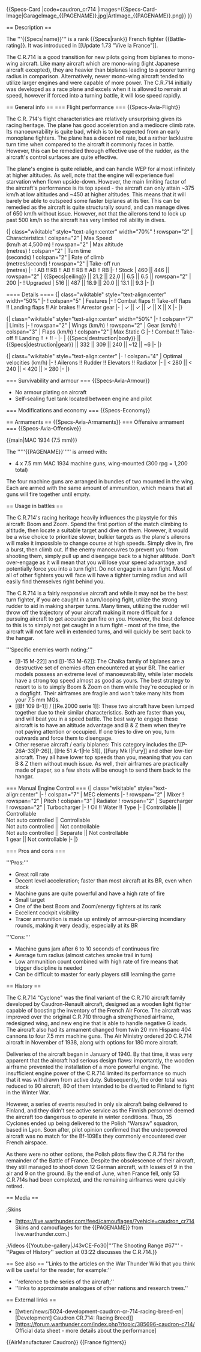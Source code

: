 {{Specs-Card
|code=caudron_cr714
|images={{Specs-Card-Image|GarageImage_{{PAGENAME}}.jpg|ArtImage\_{{PAGENAME}}.png}}
}}

== Description ==

<!-- ''In the description, the first part should be about the history of and the creation and combat usage of the aircraft, as well as its key features. In the second part, tell the reader about the aircraft in the game. Insert a screenshot of the vehicle, so that if the novice player does not remember the vehicle by name, he will immediately understand what kind of vehicle the article is talking about.'' -->

The '''{{Specs|name}}''' is a rank {{Specs|rank}} French fighter {{Battle-rating}}. It was introduced in [[Update 1.73 "Vive la France"]].

The C.R.714 is a good transition for new pilots going from biplanes to mono-wing aircraft. Like many aircraft which are mono-wing (light Japanese aircraft excepted), they are heavier than biplanes leading to a poorer turning radius in comparison. Alternatively, newer mono-wing aircraft tended to utilize larger engines and were capable of more power. The C.R.714 initially was developed as a race plane and excels when it is allowed to remain at speed, however if forced into a turning battle, it will lose speed rapidly.

== General info ==
=== Flight performance ===
{{Specs-Avia-Flight}}

<!-- ''Describe how the aircraft behaves in the air. Speed, manoeuvrability, acceleration and allowable loads - these are the most important characteristics of the vehicle.'' -->

The C.R. 714's flight characteristics are relatively unsurprising given its racing heritage. The plane has good acceleration and a mediocre climb rate. Its manoeuvrability is quite bad, which is to be expected from an early monoplane fighters. The plane has a decent roll rate, but a rather lacklustre turn time when compared to the aircraft it commonly faces in battle. However, this can be remedied through effective use of the rudder, as the aircraft's control surfaces are quite effective.

The plane's engine is quite reliable, and can handle WEP for almost infinitely at higher altitudes. As well, note that the engine will experience fuel starvation when flown upside-down. However, the main limiting factor of the aircraft's performance is its top speed - the aircraft can only attain ~375 km/h at low altitudes and ~450 at higher altitudes. This means that it will barely be able to outspeed some faster biplanes at its tier. This can be remedied as the aircraft is quite structurally sound, and can manage dives of 650 km/h without issue. However, not that the ailerons tend to lock up past 500 km/h so the aircraft has very limited roll ability in dives.

{| class="wikitable" style="text-align:center" width="70%"
! rowspan="2" | Characteristics
! colspan="2" | Max Speed<br>(km/h at 4,500 m)
! rowspan="2" | Max altitude<br>(metres)
! colspan="2" | Turn time<br>(seconds)
! colspan="2" | Rate of climb<br>(metres/second)
! rowspan="2" | Take-off run<br>(metres)
|-
! AB !! RB !! AB !! RB !! AB !! RB
|-
! Stock
| 460 || 446 || rowspan="2" | {{Specs|ceiling}} || 21.2 || 22.0 || 6.5 || 6.5 || rowspan="2" | 200
|-
! Upgraded
| 516 || 487 || 18.9 || 20.0 || 13.1 || 9.3
|-
|}

==== Details ====
{| class="wikitable" style="text-align:center" width="50%"
|-
! colspan="5" | Features
|-
! Combat flaps !! Take-off flaps !! Landing flaps !! Air brakes !! Arrestor gear
|-
| ✓ || ✓ || ✓ || X || X <!-- ✓ -->
|-
|}

{| class="wikitable" style="text-align:center" width="50%"
|-
! colspan="7" | Limits
|-
! rowspan="2" | Wings (km/h)
! rowspan="2" | Gear (km/h)
! colspan="3" | Flaps (km/h)
! colspan="2" | Max Static G
|-
! Combat !! Take-off !! Landing !! + !! -
|-
| {{Specs|destruction|body}} || {{Specs|destruction|gear}} || 332 || 309 || 240 || ~12 || ~6
|-
|}

{| class="wikitable" style="text-align:center"
|-
! colspan="4" | Optimal velocities (km/h)
|-
! Ailerons !! Rudder !! Elevators !! Radiator
|-
| < 280 || < 240 || < 420 || > 280
|-
|}

=== Survivability and armour ===
{{Specs-Avia-Armour}}

<!-- ''Examine the survivability of the aircraft. Note how vulnerable the structure is and how secure the pilot is, whether the fuel tanks are armoured, etc. Describe the armour, if there is any, and also mention the vulnerability of other critical aircraft systems.'' -->

- No armour plating on aircraft
- Self-sealing fuel tank located between engine and pilot

=== Modifications and economy ===
{{Specs-Economy}}

== Armaments ==
{{Specs-Avia-Armaments}}
=== Offensive armament ===
{{Specs-Avia-Offensive}}

<!-- ''Describe the offensive armament of the aircraft, if any. Describe how effective the cannons and machine guns are in a battle, and also what belts or drums are better to use. If there is no offensive weaponry, delete this subsection.'' -->

{{main|MAC 1934 (7.5 mm)}}

The '''''{{PAGENAME}}''''' is armed with:

- 4 x 7.5 mm MAC 1934 machine guns, wing-mounted (300 rpg = 1,200 total)

The four machine guns are arranged in bundles of two mounted in the wing. Each are armed with the same amount of ammunition, which means that all guns will fire together until empty.

== Usage in battles ==

<!-- ''Describe the tactics of playing in the aircraft, the features of using aircraft in a team and advice on tactics. Refrain from creating a "guide" - do not impose a single point of view, but instead, give the reader food for thought. Examine the most dangerous enemies and give recommendations on fighting them. If necessary, note the specifics of the game in different modes (AB, RB, SB).'' -->

The C.R.714's racing heritage heavily influences the playstyle for this aircraft: Boom and Zoom. Spend the first portion of the match climbing to altitude, then locate a suitable target and dive on them. However, it would be a wise choice to prioritize slower, bulkier targets as the plane's ailerons will make it impossible to change course at high speeds. Simply dive in, fire a burst, then climb out. If the enemy manoeuvres to prevent you from shooting them, simply pull up and disengage back to a higher altitude. Don't over-engage as it will mean that you will lose your speed advantage, and potentially force you into a turn fight. Do not engage in a turn fight. Most of all of other fighters you will face will have a tighter turning radius and will easily find themselves right behind you.

The C.R.714 is a fairly responsive aircraft and while it may not be the best turn fighter, if you are caught in a turn/looping fight, utilize the strong rudder to aid in making sharper turns. Many times, utilizing the rudder will throw off the trajectory of your aircraft making it more difficult for a pursuing aircraft to get accurate gun fire on you. However, the best defence to this is to simply not get caught in a turn fight - most of the time, the aircraft will not fare well in extended turns, and will quickly be sent back to the hangar.

'''Specific enemies worth noting:'''

- [[I-15 M-22]] and [[I-153 M-62]]: The Chaika family of biplanes are a destructive set of enemies often encountered at your BR. The earlier models possess an extreme level of manoeuvrability, while later models have a strong top speed almost as good as yours. The best strategy to resort to is to simply Boom & Zoom on them while they're occupied or in a dogfight. Their airframes are fragile and won't take many hits from your 7.5 mm MGs.
- [[Bf 109 B-1]] / [[Re.2000 serie 1]]: These two aircraft have been lumped together due to their similar characteristics. Both are faster than you, and will beat you in a speed battle. The best way to engage these aircraft is to have an altitude advantage and B & Z them when they're not paying attention or occupied. If one tries to dive on you, turn outwards and force them to disengage.
- Other reserve aircraft / early biplanes: This category includes the [[P-26A-33|P-26]], [[He 51 A-1|He 51]], [[Fury Mk I|Fury]] and other low-tier aircraft. They all have lower top speeds than you, meaning that you can B & Z them without much issue. As well, their airframes are practically made of paper, so a few shots will be enough to send them back to the hangar.

=== Manual Engine Control ===
{| class="wikitable" style="text-align:center"
|-
! colspan="7" | MEC elements
|-
! rowspan="2" | Mixer
! rowspan="2" | Pitch
! colspan="3" | Radiator
! rowspan="2" | Supercharger
! rowspan="2" | Turbocharger
|-
! Oil !! Water !! Type
|-
| Controllable || Controllable<br>Not auto controlled || Controllable<br>Not auto controlled || Not controllable<br>Not auto controlled || Separate || Not controllable<br>1 gear || Not controllable
|-
|}

=== Pros and cons ===

<!-- ''Summarise and briefly evaluate the vehicle in terms of its characteristics and combat effectiveness. Mark its pros and cons in the bulleted list. Try not to use more than 6 points for each of the characteristics. Avoid using categorical definitions such as "bad", "good" and the like - use substitutions with softer forms such as "inadequate" and "effective".'' -->

'''Pros:'''

- Great roll rate
- Decent level acceleration; faster than most aircraft at its BR, even when stock
- Machine guns are quite powerful and have a high rate of fire
- Small target
- One of the best Boom and Zoom/energy fighters at its rank
- Excellent cockpit visibility
- Tracer ammunition is made up entirely of armour-piercing incendiary rounds, making it very deadly, especially at its BR

'''Cons:'''

- Machine guns jam after 6 to 10 seconds of continuous fire
- Average turn radius (almost catches smoke trail in turn)
- Low ammunition count combined with high rate of fire means that trigger discipline is needed
- Can be difficult to master for early players still learning the game

== History ==

<!-- ''Describe the history of the creation and combat usage of the aircraft in more detail than in the introduction. If the historical reference turns out to be too long, take it to a separate article, taking a link to the article about the vehicle and adding a block "/History" (example: <nowiki>https://wiki.warthunder.com/(Vehicle-name)/History</nowiki>) and add a link to it here using the <code>main</code> template. Be sure to reference text and sources by using <code><nowiki><ref></ref></nowiki></code>, as well as adding them at the end of the article with <code><nowiki><references /></nowiki></code>. This section may also include the vehicle's dev blog entry (if applicable) and the in-game encyclopedia description (under <code><nowiki>=== In-game description ===</nowiki></code>, also if applicable).'' -->

The C.R.714 "Cyclone" was the final variant of the C.R.710 aircraft family developed by Caudron-Renault aircraft, designed as a wooden light fighter capable of boosting the inventory of the French Air Force. The aircraft was improved over the original C.R.710 through a strengthened airframe, redesigned wing, and new engine that is able to handle negative G loads. The aircraft also had its armament changed from twin 20 mm Hispano 404 cannons to four 7.5 mm machine guns. The Air Ministry ordered 20 C.R.714 aircraft in November of 1938, along with options for 180 more aircraft.

Deliveries of the aircraft began in January of 1940. By that time, it was very apparent that the aircraft had serious design flaws: importantly, the wooden airframe prevented the installation of a more powerful engine. The insufficient engine power of the C.R.714 limited its performance so much that it was withdrawn from active duty. Subsequently, the order total was reduced to 90 aircraft, 80 of them intended to be diverted to Finland to fight in the Winter War.

However, a series of events resulted in only six aircraft being delivered to Finland, and they didn't see active service as the Finnish personnel deemed the aircraft too dangerous to operate in winter conditions. Thus, 35 Cyclones ended up being delivered to the Polish "Warsaw" squadron, based in Lyon. Soon after, pilot opinion confirmed that the underpowered aircraft was no match for the Bf-109Es they commonly encountered over French airspace.

As there were no other options, the Polish pilots flew the C.R.714 for the remainder of the Battle of France. Despite the obsolescence of their aircraft, they still managed to shoot down 12 German aircraft, with losses of 9 in the air and 9 on the ground. By the end of June, when France fell, only 53 C.R.714s had been completed, and the remaining airframes were quickly retired.

== Media ==

<!-- ''Excellent additions to the article would be video guides, screenshots from the game, and photos.'' -->

;Skins

- [https://live.warthunder.com/feed/camouflages/?vehicle=caudron_cr714 Skins and camouflages for the {{PAGENAME}} from live.warthunder.com.]

;Videos
{{Youtube-gallery|J43vCE-Fo30|'''The Shooting Range #67''' - ''Pages of History'' section at 03:22 discusses the C.R.714.}}

== See also ==
''Links to the articles on the War Thunder Wiki that you think will be useful for the reader, for example:''

- ''reference to the series of the aircraft;''
- ''links to approximate analogues of other nations and research trees.''

== External links ==

<!-- ''Paste links to sources and external resources, such as:''
* ''topic on the official game forum;''
* ''other literature.'' -->

- [[wt:en/news/5024-development-caudron-cr-714-racing-breed-en|[Development] Caudron CR.714: Racing Breed]]
- [https://forum.warthunder.com/index.php?/topic/385696-caudron-c714/ Official data sheet - more details about the performance]

{{AirManufacturer Caudron}}
{{France fighters}}
